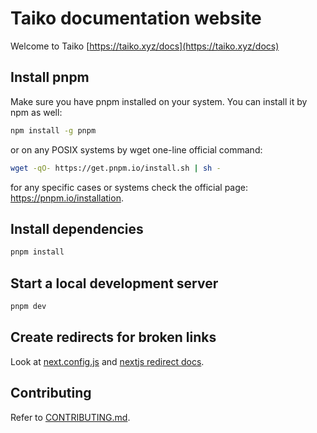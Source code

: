 # Taiko documentation website 

Welcome to Taiko [https://taiko.xyz/docs](https://taiko.xyz/docs)

## Install pnpm

Make sure you have pnpm installed on your system. You can install it by npm as well:

```sh
npm install -g pnpm
```

or on any POSIX systems by wget one-line official command:

```sh
wget -qO- https://get.pnpm.io/install.sh | sh -
```

for any specific cases or systems check the official page: https://pnpm.io/installation.

## Install dependencies

```sh
pnpm install
```

## Start a local development server

```sh
pnpm dev
```

## Create redirects for broken links

Look at [next.config.js](./next.config.js) and [nextjs redirect docs](https://nextjs.org/docs/pages/api-reference/next-config-js/redirects).

## Contributing

Refer to [CONTRIBUTING.md](../../CONTRIBUTING.md).

